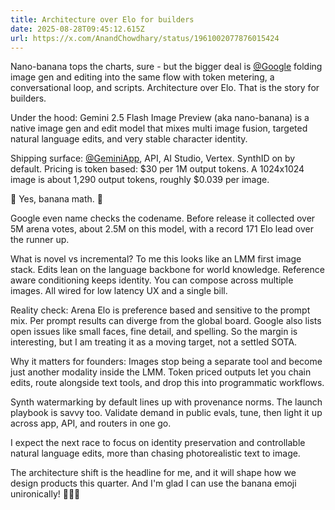 ```yaml
---
title: Architecture over Elo for builders
date: 2025-08-28T09:45:12.615Z
url: https://x.com/AnandChowdhary/status/1961002077876015424
---
```


Nano-banana tops the charts, sure - but the bigger deal is [@Google](https://x.com/Google) folding image gen and editing into the same flow with token metering, a conversational loop, and scripts. Architecture over Elo. That is the story for builders.  
  
Under the hood: Gemini 2.5 Flash Image Preview (aka nano-banana) is a native image gen and edit model that mixes multi image fusion, targeted natural language edits, and very stable character identity.  
  
Shipping surface: [@GeminiApp](https://x.com/GeminiApp), API, AI Studio, Vertex. SynthID on by default. Pricing is token based: $30 per 1M output tokens. A 1024x1024 image is about 1,290 output tokens, roughly $0.039 per image.  
  
🍌 Yes, banana math. 🍌  
  
Google even name checks the codename. Before release it collected over 5M arena votes, about 2.5M on this model, with a record 171 Elo lead over the runner up.  
  
What is novel vs incremental? To me this looks like an LMM first image stack. Edits lean on the language backbone for world knowledge. Reference aware conditioning keeps identity. You can compose across multiple images. All wired for low latency UX and a single bill.  
  
Reality check: Arena Elo is preference based and sensitive to the prompt mix. Per prompt results can diverge from the global board. Google also lists open issues like small faces, fine detail, and spelling. So the margin is interesting, but I am treating it as a moving target, not a settled SOTA.  
  
Why it matters for founders: Images stop being a separate tool and become just another modality inside the LMM. Token priced outputs let you chain edits, route alongside text tools, and drop this into programmatic workflows.  
  
Synth watermarking by default lines up with provenance norms. The launch playbook is savvy too. Validate demand in public evals, tune, then light it up across app, API, and routers in one go.  
  
I expect the next race to focus on identity preservation and controllable natural language edits, more than chasing photorealistic text to image.  
  
The architecture shift is the headline for me, and it will shape how we design products this quarter. And I'm glad I can use the banana emoji unironically! 🍌🍌🍌
